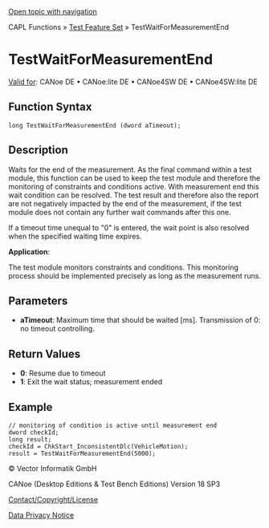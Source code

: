 [Open topic with navigation](../../../../../CANoeDEFamily.htm#Topics/CAPLFunctions/Test/Functions/CAPLfunctionTestWaitForMeasurementEnd.md)

CAPL Functions » [Test Feature Set](../CAPLfunctionsTFSOverview.md) » TestWaitForMeasurementEnd

# TestWaitForMeasurementEnd

[Valid for](../../../Shared/FeatureAvailability.md): CANoe DE • CANoe:lite DE • CANoe4SW DE • CANoe4SW:lite DE

## Function Syntax

```plaintext
long TestWaitForMeasurementEnd (dword aTimeout);
```

## Description

Waits for the end of the measurement. As the final command within a test module, this function can be used to keep the test module and therefore the monitoring of constraints and conditions active. With measurement end this wait condition can be resolved. The test result and therefore also the report are not negatively impacted by the end of the measurement, if the test module does not contain any further wait commands after this one.

If a timeout time unequal to "0" is entered, the wait point is also resolved when the specified waiting time expires.

**Application**:

The test module monitors constraints and conditions. This monitoring process should be implemented precisely as long as the measurement runs.

## Parameters

- **aTimeout**: Maximum time that should be waited [ms]. Transmission of 0: no timeout controlling.

## Return Values

- **0**: Resume due to timeout
- **1**: Exit the wait status; measurement ended

## Example

```plaintext
// monitoring of condition is active until measurement end
dword checkId;
long result;
checkId = ChkStart_InconsistentDlc(VehicleMotion);
result = TestWaitForMeasurementEnd(5000);
```

© Vector Informatik GmbH

CANoe (Desktop Editions & Test Bench Editions) Version 18 SP3

[Contact/Copyright/License](../../../Shared/ContactCopyrightLicense.md)

[Data Privacy Notice](https://www.vector.com/int/en/company/get-info/privacy-policy/)